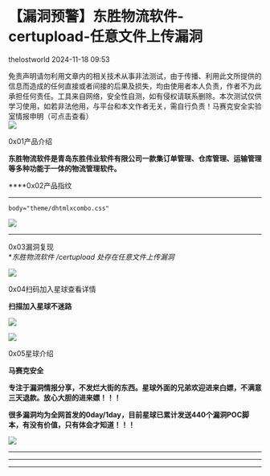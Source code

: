 #  【漏洞预警】东胜物流软件-certupload-任意文件上传漏洞   
 thelostworld   2024-11-18 09:53  
  
免责声明请勿利用文章内的相关技术从事非法测试，由于传播、利用此文所提供的信息而造成的任何直接或者间接的后果及损失，均由使用者本人负责，作者不为此承担任何责任。工具来自网络，安全性自测，如有侵权请联系删除。本次测试仅供学习使用，如若非法他用，与平台和本文作者无关，需自行负责！马赛克安全实验室情报申明（可点击查看）  
![](https://mmbiz.qpic.cn/mmbiz_png/wibiaOls7McRicPjtibQUDC6OnlQyWCzfd68f5ycicia6CCgOhrqkvHfLj5ajt2SKLnWoZSh219zUS3eTcERBwhxu9Dg/640?wx_fmt=other&from=appmsg&wxfrom=5&wx_lazy=1&wx_co=1&tp=webp "")  
  
  
0x01产品介绍  
  
**东胜物流软件是青岛东胜伟业软件有限公司一款集订单管理、仓库管理、运输管理等多种功能于一体的物流管理软件。**  
  
****0x02产品指纹  
****  
```
body="theme/dhtmlxcombo.css"
```  
  
![](https://mmbiz.qpic.cn/mmbiz_png/wibiaOls7McRibUicXEk76Pibia2v6sJ77pSbOp8G3FtwhBu6Sxs9FHpADJbV7jGEq5ZwFPTwbO72s0T9hQYRibzL7zkQ/640?wx_fmt=png&from=appmsg "")  
  
****  
0x03漏洞复现  
**东胜物流软件 */certupload 处存在任意文件上传漏洞**  
  
![](https://mmbiz.qpic.cn/mmbiz_png/wibiaOls7McRibUicXEk76Pibia2v6sJ77pSbOsJzl2icAvatSplOBRo6P4m0TYxjAol9YZeiczbjxO9pKWCsn9vKdr5ng/640?wx_fmt=png&from=appmsg "")  
  
0x04扫码加入星球查看详情  
  
**扫描加入星球不迷路**  
  
![](https://mmbiz.qpic.cn/mmbiz_png/wibiaOls7McRibMUiczLZevyribRn1qUpneDyfgJROGIibTVTjgVeErEr7icQzaVX1hBUfB2c4e2lUHP7EhUia0pvKe7Lg/640?wx_fmt=other&from=appmsg&wxfrom=5&wx_lazy=1&wx_co=1&tp=webp "")  
  
![](https://mmbiz.qpic.cn/mmbiz_png/wibiaOls7McRicPjtibQUDC6OnlQyWCzfd68iabQ9Vb5JGMNXqnzJTc28tomdyWugPkbLp6Kgc9tECG2XXPMTiafwTAw/640?wx_fmt=other&from=appmsg&wxfrom=5&wx_lazy=1&wx_co=1&tp=webp "")  
  
  
  
0x05星球介绍  
  
  
  
**马赛克安全**  
  
**专注于漏洞情报分享，不发烂大街的东西。星球外面的兄弟欢迎进来白嫖，不满意三天退款。放心大胆的进来嫖！！！**  
  
**很多漏洞均为全网首发的0day/1day，目前星球已累计发送440个漏洞POC脚本，有没有价值，只有体会才知道！！！**  
  
  
![](https://mmbiz.qpic.cn/mmbiz_png/wibiaOls7McR8kpbPfI7MzqMym38qXjrxZOLJCJwiadXUhF10gcSbRQXn1Zjr3IDn1EeLOtq32y3t9gsbHtpdLsaQ/640?wx_fmt=other&from=appmsg&tp=webp&wxfrom=5&wx_lazy=1&wx_co=1 "")  
  
****  
****  
****  
  
